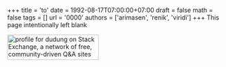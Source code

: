 +++
title = 'to'
date = 1992-08-17T07:00:00+07:00
draft = false
math = false
tags = []
url = '0000'
authors = ['arimasen', 'renik', 'viridi']
+++
This page intentionally left blank
<!--more-->

<a href="https://stackexchange.com/users/4289481/dudung"><img src="https://stackexchange.com/users/flair/4289481.png" width="208" height="58" alt="profile for dudung on Stack Exchange, a network of free, community-driven Q&amp;A sites" title="profile for dudung on Stack Exchange, a network of free, community-driven Q&amp;A sites" /></a>

